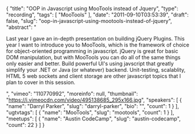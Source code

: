 {
  "title": "OOP in Javascript using MooTools instead of Jquery",
  "type": "recording",
  "tags": [
    "MooTools"
  ],
  "date": "2011-09-10T03:53:39",
  "draft": false,
  "slug": "oop-in-javascript-using-mootools-instead-of-jquery",
  "abstract": "<p>Last year I gave an in-depth presentation on building jQuery Plugins. This year I want to introduce you to MooTools, which is the framework of choice for object-oriented programming in javascript. jQuery is great for basic DOM manipulation, but with MooTools you can do all of the same things only easier and better. Build powerful UI's using javscript that greatly simplify your .NET or Java (or whatever) backend. Unit-testing, scalablity, HTML 5 web sockets and client storage are other javascript topics that I plan to cover in this session.</p>",
  "vimeo": "110770992",
  "moreinfo": null,
  "thumbnail": "https://i.vimeocdn.com/video/495138685_295x166.jpg",
  "speakers": [
    {
      "name": "Darryl Parker",
      "slug": "darryl-parker",
      "bio": "",
      "count": 1
    }
  ],
  "ugtvtags": [
    {
      "name": "MooTools",
      "slug": "mootools",
      "count": 1
    }
  ],
  "meetups": [
    {
      "name": "Austin CodeCamp",
      "slug": "austin-codecamp",
      "count": 22
    }
  ]
}